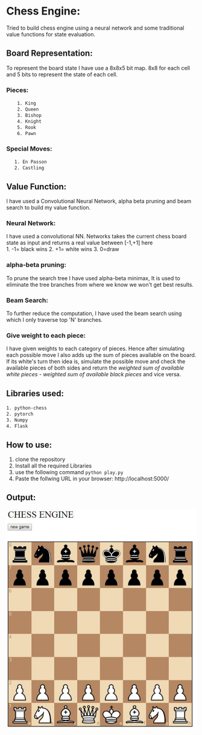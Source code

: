 
# Chess Engine:
Tried to build chess engine using a neural network and some traditional value functions for state evaluation.

## Board Representation:
To represent the board state I have use a 8x8x5 bit map. 8x8 for each cell and 5 bits to represent the state of each cell.
   ### Pieces:
        1. King
        2. Queen
        3. Bishop
        4. Knight
        5. Rook
        6. Pawn
        
   ### Special Moves:
       1. En Passon
       2. Castling
       
   
## Value Function:
I have used a Convolutional Neural Network, alpha beta pruning and beam search to build my value function.

### Neural Network:
I have used a convolutional NN. Networks takes the current chess board state as input and returns a real value between [-1,+1] here </br>
    1. -1= black wins
    2. +1= white wins
    3. 0=draw

### alpha-beta pruning:
To prune the search tree I have used alpha-beta minimax, It is used to eliminate the tree branches from where we know we won't get best results.

### Beam Search:
To further reduce the computation, I have used the beam search using which I only traverse top 'N' branches.

### Give weight to each piece:
I have given weights to each category of pieces. Hence after simulating each possible move I also adds up the sum of pieces available on the board. If its white's turn then idea is, simulate the possible move and check the available pieces of both sides and return the *weighted sum of available white pieces - weighted sum of available black pieces* and vice versa.

## Libraries used:
    1. python-chess
    2. pytorch
    3. Numpy
    4. Flask
    
## How to use:
1. clone the repository
2. Install all the required Libraries
3. use the following command ```python play.py```
4. Paste the follwing URL in your browser:
   http://localhost:5000/

## Output:
![Output Image not found](/README_images/output.jpg?raw=true "Output")
